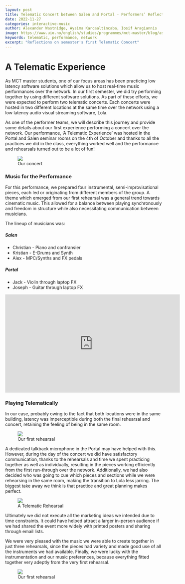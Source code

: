```yaml
---
layout: post
title: Telematic Concert between Salen and Portal - Performers’ Reflections
date: 2022-11-27
categories: interactive-music
author: Alexander Wastnidge, Aysima Karcaaltincaba, Iosif Aragiannis
image: https://www.uio.no/english/studies/programmes/mct-master/blog/assets/image/2022_11_28_aysimab_telematic_concert.jpg
keywords: telematic, performance, network
excerpt: "Reflections on semester's first Telematic Concert"
---
```


# A Telematic Experience
As MCT master students, one of our focus areas has been practicing low latency software solutions which allow us to host real-time music performances over the network. In our first semester, we did try performing together by using different software solutions. As part of these efforts, we were expected to perform two telematic concerts. Each concerts were hosted in two different locations at the same time over the network using a low latency audio visual streaming software, Lola.

As one of the performer teams, we will describe this journey and provide some details about our first experience performing a concert over the network. Our performance, ‘A Telematic Experience’ was hosted in the Portal and Salen seminar rooms on the 4th of October and thanks to all the practices we did in the class, everything worked well and the performance and rehearsals turned out to be a lot of fun!

<figure style="float: none">
   <img
      src="https://www.uio.no/english/studies/programmes/mct-master/blog/assets/image/2022_11_28_aysimab_telematic_concert.jpg"
      style="max-height:600px; width:auto;" />
   <figcaption>Our concert</figcaption>
</figure>

### Music for the Performance

For this performance, we prepared four instrumental, semi-improvisational pieces, each led or originating from different members of the group. A theme which emerged from our first rehearsal was a general trend towards cinematic music.  This allowed for a balance between playing synchronously and freedom in structure while also necessitating communication between musicians.

The lineup of musicians was:

##### Salen
- Christian - Piano and confransier
- Kristian - E-Drums and Synth
- Alex - MPC/Synths and FX pedals

##### Portal
- Jack - Violin through laptop FX
- Joseph - Guitar through laptop FX


<iframe width="560" height="315" src="https://www.youtube.com/embed/IGkU3uVhr88" title="YouTube video player" frameborder="0" allow="accelerometer; autoplay; clipboard-write; encrypted-media; gyroscope; picture-in-picture" allowfullscreen></iframe>

### Playing Telematically

In our case, probably owing to the fact that both locations were in the same building, latency was imperceptible during both the final rehearsal and concert, retaining the feeling of being in the same room.

<figure style="float: none">
   <img
      src="https://www.uio.no/english/studies/programmes/mct-master/blog/assets/image/194751731-6c84806d-0b00-4ba2-ad83-d1a0fd678a27.jpg"
      style="max-height:600px; width:auto;" />
   <figcaption>Our first rehearsal</figcaption>
</figure>

A dedicated talkback microphone in the Portal may have helped with this. However, during the day of the concert we did have satisfactory communication, thanks to the rehearsals and time we spent practicing together as well as individually, resulting in the pieces working efficiently from the first run-through over the network. Additionally, we had also decided who was going to cue which pieces and sections while we were rehearsing in the same room, making the transition to Lola less jarring. The biggest take away we think is that practice and great planning makes perfect.

<figure style="float: none">
   <img
      src="https://www.uio.no/english/studies/programmes/mct-master/blog/assets/image/2022_11_28_aysimab_music_mode.jpeg"
      style="max-height:600px; width:auto;" />
   <figcaption>A Telematic Rehearsal</figcaption>
</figure>

Ultimately we did not execute all the marketing ideas we intended due to time constraints. It could have helped attract a larger in-person audience if we had shared the event more widely with printed posters and sharing through email lists.

We were very pleased with the music we were able to create together in just three rehearsals, since the pieces had variety and made good use of all the instruments we had available. Finally, we were lucky with the instrumentation and our music preferences, because everything fitted together very adeptly from the very first rehearsal. 

<figure style="float: none">
   <img
      src="https://www.uio.no/english/studies/programmes/mct-master/blog/assets/image/194751731-6c84806d-0b00-4ba2-ad83-d1a0fd678a27.jpg"
      style="max-height:600px; width:auto;" />
   <figcaption>Our first rehearsal</figcaption>
</figure>

